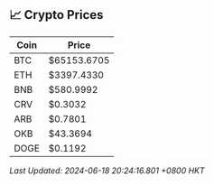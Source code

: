 ## 📈 Crypto Prices

| Coin | Price |
| ---- | ----- |
| BTC | $65153.6705 |
| ETH | $3397.4330 |
| BNB | $580.9992 |
| CRV | $0.3032 |
| ARB | $0.7801 |
| OKB | $43.3694 |
| DOGE | $0.1192 |

_Last Updated: 2024-06-18 20:24:16.801 +0800 HKT_